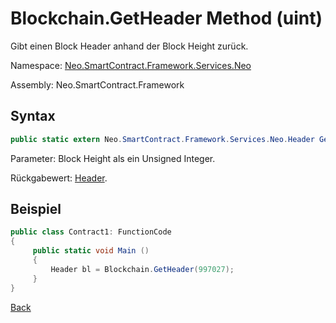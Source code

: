 # Blockchain.GetHeader Method (uint)

Gibt einen Block Header anhand der Block Height zurück.

Namespace: [Neo.SmartContract.Framework.Services.Neo](../../neo.md)

Assembly: Neo.SmartContract.Framework

## Syntax

```c#
public static extern Neo.SmartContract.Framework.Services.Neo.Header GetHeader(uint height)
```

Parameter: Block Height als ein Unsigned Integer.

Rückgabewert: [Header](../Header.md).

## Beispiel

```c#
public class Contract1: FunctionCode
{
     public static void Main ()
     {
         Header bl = Blockchain.GetHeader(997027);
     }
}
```



[Back](../Blockchain.md)
